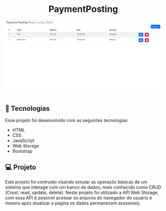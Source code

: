 <h1 align="center"> PaymentPosting</h1>

<p align="center">
  <img alt="imagegproject" src="/paymentposting.png">
</p>


## 🚀 Tecnologias

Esse projeto foi desenvolvido com as seguintes tecnologias:

- HTML
- CSS
- JavaScript
- Web Storage
- Bootstrap

## 💻 Projeto

Este projeto foi contruido visando simular as operaçõs básicas de um sistema que interage com um banco de dadoo, mais conhecido como CRUD (Creat, read, update, delete). Neste projeto foi utilizado a API Web Storage, com essa API é possível acessar os arquvos do navegador do usuário e mesmo após atualizar a pagina os dados permanecem acessiveis.




